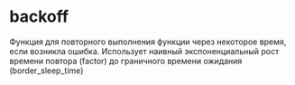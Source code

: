 # backoff

Функция для повторного выполнения функции через некоторое время, если возникла ошибка. Использует наивный экспоненциальный рост времени повтора (factor) до граничного времени ожидания (border_sleep_time)